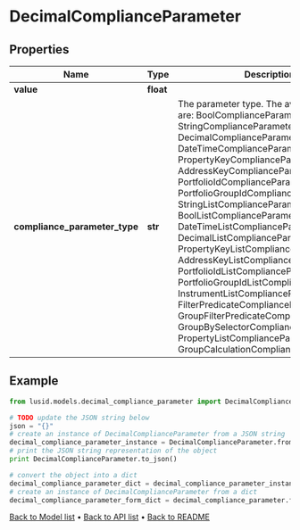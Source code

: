 # DecimalComplianceParameter


## Properties
Name | Type | Description | Notes
------------ | ------------- | ------------- | -------------
**value** | **float** |  | 
**compliance_parameter_type** | **str** | The parameter type. The available values are: BoolComplianceParameter, StringComplianceParameter, DecimalComplianceParameter, DateTimeComplianceParameter, PropertyKeyComplianceParameter, AddressKeyComplianceParameter, PortfolioIdComplianceParameter, PortfolioGroupIdComplianceParameter, StringListComplianceParameter, BoolListComplianceParameter, DateTimeListComplianceParameter, DecimalListComplianceParameter, PropertyKeyListComplianceParameter, AddressKeyListComplianceParameter, PortfolioIdListComplianceParameter, PortfolioGroupIdListComplianceParameter, InstrumentListComplianceParameter, FilterPredicateComplianceParameter, GroupFilterPredicateComplianceParameter, GroupBySelectorComplianceParameter, PropertyListComplianceParameter, GroupCalculationComplianceParameter | 

## Example

```python
from lusid.models.decimal_compliance_parameter import DecimalComplianceParameter

# TODO update the JSON string below
json = "{}"
# create an instance of DecimalComplianceParameter from a JSON string
decimal_compliance_parameter_instance = DecimalComplianceParameter.from_json(json)
# print the JSON string representation of the object
print DecimalComplianceParameter.to_json()

# convert the object into a dict
decimal_compliance_parameter_dict = decimal_compliance_parameter_instance.to_dict()
# create an instance of DecimalComplianceParameter from a dict
decimal_compliance_parameter_form_dict = decimal_compliance_parameter.from_dict(decimal_compliance_parameter_dict)
```
[Back to Model list](../README.md#documentation-for-models) &#8226; [Back to API list](../README.md#documentation-for-api-endpoints) &#8226; [Back to README](../README.md)


